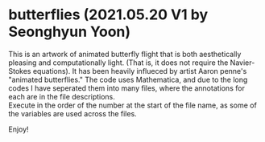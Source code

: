 # butterflies (2021.05.20 V1 by Seonghyun Yoon)

This is an artwork of animated butterfly flight that is both aesthetically pleasing and computationally light. (That is, it does not require the Navier-Stokes equations). 
It has been heavily influeced by artist Aaron penne's "animated butterflies."
The code uses Mathematica, and due to the long codes I have seperated them into many files, where the annotations for each are in the file descriptions.  
Execute in the order of the number at the start of the file name, as some of the variables are used across the files. 

Enjoy!

